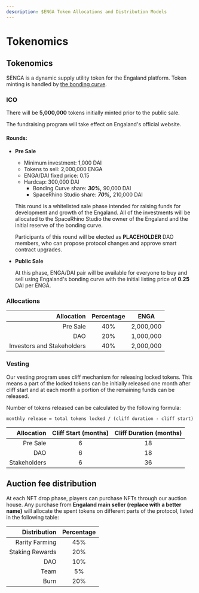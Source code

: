 ```yaml
---
description: $ENGA Token Allocations and Distribution Models
---
```


# Tokenomics

## Tokenomics

$ENGA is a dynamic supply utility token for the Engaland platform. Token minting is handled by [the bonding curve](bonding-curve.md).

### ICO

There will be **5,000,000** tokens initially minted prior to the public sale.

The fundraising program will take effect on Engaland's official website.

#### Rounds:

*   **Pre Sale**

    * Minimum investment: 1,000 DAI
    * Tokens to sell: 2,000,000 ENGA
    * ENGA/DAI fixed price: 0.15
    * Hardcap: 300,000 DAI
      * Bonding Curve share: _**30%,**_ 90,000 DAI
      * SpaceRhino Studio share: _**70%,**_ 210,000 DAI

    This round is a whitelisted sale phase intended for raising funds for development and growth of the Engaland. All of the investments will be allocated to the SpaceRhino Studio the owner of the Engaland and the initial reserve of the bonding curve.

    Participants of this round will be elected as **PLACEHOLDER** DAO members, who can propose protocol changes and approve smart contract upgrades.
*   **Public Sale**

    At this phase, ENGA/DAI pair will be available for everyone to buy and sell using Engaland's bonding curve with the initial listing price of **0.25** DAI per ENGA.

### Allocations

|                 Allocation | Percentage |    ENGA   |
| -------------------------: | :--------: | :-------: |
|                   Pre Sale |     40%    | 2,000,000 |
|                        DAO |     20%    | 1,000,000 |
| Investors and Stakeholders |     40%    | 2,000,000 |

### Vesting

Our vesting program uses cliff mechanism for releasing locked tokens. This means a part of the locked tokens can be initially released one month after cliff start and at each month a portion of the remaining funds can be released.

Number of tokens released can be calculated by the following formula:

`monthly release = total tokens locked / (cliff duration - cliff start)`

|   Allocation | Cliff Start (months) | Cliff Duration (months) |
| -----------: | :------------------: | :---------------------: |
|     Pre Sale |           6          |            18           |
|          DAO |           6          |            18           |
| Stakeholders |           6          |            36           |

## Auction fee distribution

At each NFT drop phase, players can purchase NFTs through our auction house. Any purchase from **Engaland main seller (replace with a better name)** will allocate the spent tokens on different parts of the protocol, listed in the following table:

|    Distribution | Percentage |
| --------------: | :--------: |
|  Rarity Farming |     45%    |
| Staking Rewards |     20%    |
|             DAO |     10%    |
|            Team |     5%     |
|            Burn |     20%    |
